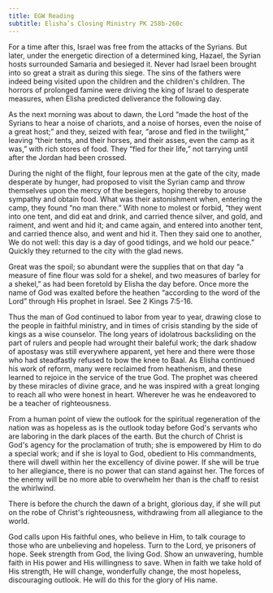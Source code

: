 ```yaml
---
title: EGW Reading
subtitle: Elisha’s Closing Ministry PK 258b-260c
---
```


For a time after this, Israel was free from the attacks of the Syrians. But later, under the energetic direction of a determined king, Hazael, the Syrian hosts surrounded Samaria and besieged it. Never had Israel been brought into so great a strait as during this siege. The sins of the fathers were indeed being visited upon the children and the children's children. The horrors of prolonged famine were driving the king of Israel to desperate measures, when Elisha predicted deliverance the following day.

As the next morning was about to dawn, the Lord “made the host of the Syrians to hear a noise of chariots, and a noise of horses, even the noise of a great host;” and they, seized with fear, “arose and fled in the twilight,” leaving “their tents, and their horses, and their asses, even the camp as it was,” with rich stores of food. They “fled for their life,” not tarrying until after the Jordan had been crossed.

During the night of the flight, four leprous men at the gate of the city, made desperate by hunger, had proposed to visit the Syrian camp and throw themselves upon the mercy of the besiegers, hoping thereby to arouse sympathy and obtain food. What was their astonishment when, entering the camp, they found “no man there.” With none to molest or forbid, “they went into one tent, and did eat and drink, and carried thence silver, and gold, and raiment, and went and hid it; and came again, and entered into another tent, and carried thence also, and went and hid it. Then they said one to another, We do not well: this day is a day of good tidings, and we hold our peace.” Quickly they returned to the city with the glad news.

Great was the spoil; so abundant were the supplies that on that day “a measure of fine flour was sold for a shekel, and two measures of barley for a shekel,” as had been foretold by Elisha the day before. Once more the name of God was exalted before the heathen “according to the word of the Lord” through His prophet in Israel. See 2 Kings 7:5-16.

Thus the man of God continued to labor from year to year, drawing close to the people in faithful ministry, and in times of crisis standing by the side of kings as a wise counselor. The long years of idolatrous backsliding on the part of rulers and people had wrought their baleful work; the dark shadow of apostasy was still everywhere apparent, yet here and there were those who had steadfastly refused to bow the knee to Baal. As Elisha continued his work of reform, many were reclaimed from heathenism, and these learned to rejoice in the service of the true God. The prophet was cheered by these miracles of divine grace, and he was inspired with a great longing to reach all who were honest in heart. Wherever he was he endeavored to be a teacher of righteousness.

From a human point of view the outlook for the spiritual regeneration of the nation was as hopeless as is the outlook today before God's servants who are laboring in the dark places of the earth. But the church of Christ is God's agency for the proclamation of truth; she is empowered by Him to do a special work; and if she is loyal to God, obedient to His commandments, there will dwell within her the excellency of divine power. If she will be true to her allegiance, there is no power that can stand against her. The forces of the enemy will be no more able to overwhelm her than is the chaff to resist the whirlwind.

There is before the church the dawn of a bright, glorious day, if she will put on the robe of Christ's righteousness, withdrawing from all allegiance to the world.

God calls upon His faithful ones, who believe in Him, to talk courage to those who are unbelieving and hopeless. Turn to the Lord, ye prisoners of hope. Seek strength from God, the living God. Show an unwavering, humble faith in His power and His willingness to save. When in faith we take hold of His strength, He will change, wonderfully change, the most hopeless, discouraging outlook. He will do this for the glory of His name.